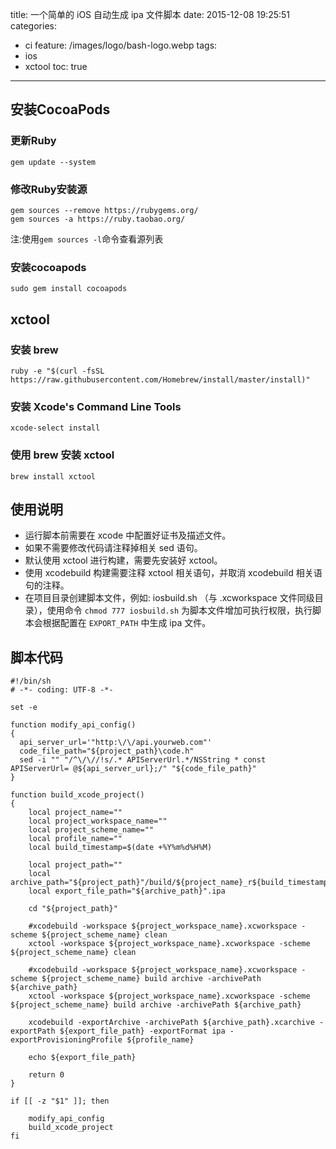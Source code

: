 title: 一个简单的 iOS 自动生成 ipa 文件脚本
date: 2015-12-08 19:25:51
categories:
  - ci
feature: /images/logo/bash-logo.webp
tags:
  - ios
  - xctool
toc: true
---
<h2 id="cocoapods">安装CocoaPods</h2>

<h3 id="ruby-update">更新Ruby</h3>

`gem update --system`

<h3 id="ruby-change">修改Ruby安装源</h3>

```
gem sources --remove https://rubygems.org/
gem sources -a https://ruby.taobao.org/
```
注:使用`gem sources -l`命令查看源列表

<h3 id="cocoapods-install">安装cocoapods</h3>

`sudo gem install cocoapods`

<h2 id="xctool-install">xctool</h2>

<h3 id="brew-install">安装 brew</h3>

`ruby -e "$(curl -fsSL https://raw.githubusercontent.com/Homebrew/install/master/install)"`

<h3 id="xcode-install">安装 Xcode's Command Line Tools</h3>

`xcode-select install`

<h3 id="brew-xctool-install">使用 brew 安装 xctool</h3>

`brew install xctool`

<h2 id="readme">使用说明</h2>

* 运行脚本前需要在 xcode 中配置好证书及描述文件。
* 如果不需要修改代码请注释掉相关 sed 语句。
* 默认使用 xctool 进行构建，需要先安装好 xctool。
* 使用 xcodebuild 构建需要注释 xctool 相关语句，并取消 xcodebuild 相关语句的注释。
* 在项目目录创建脚本文件，例如: iosbuild.sh （与 .xcworkspace 文件同级目录），使用命令 `chmod 777 iosbuild.sh` 为脚本文件增加可执行权限，执行脚本会根据配置在 `EXPORT_PATH` 中生成 ipa 文件。

<!-- more -->

<h2 id="code">脚本代码</h2>

```shell
#!/bin/sh
# -*- coding: UTF-8 -*-

set -e

function modify_api_config()
{
  api_server_url='"http:\/\/api.yourweb.com"'
  code_file_path="${project_path}\code.h"
  sed -i "" "/^\/\//!s/.* APIServerUrl.*/NSString * const APIServerUrl= @${api_server_url};/" "${code_file_path}"
}

function build_xcode_project()
{
    local project_name=""
    local project_workspace_name=""
    local project_scheme_name=""
    local profile_name=""
    local build_timestamp=$(date +%Y%m%d%H%M)
    
    local project_path=""
    local archive_path="${project_path}"/build/${project_name}_r${build_timestamp}
    local export_file_path="${archive_path}".ipa
    
    cd "${project_path}"
    
    #xcodebuild -workspace ${project_workspace_name}.xcworkspace -scheme ${project_scheme_name} clean
    xctool -workspace ${project_workspace_name}.xcworkspace -scheme ${project_scheme_name} clean
    
    #xcodebuild -workspace ${project_workspace_name}.xcworkspace -scheme ${project_scheme_name} build archive -archivePath ${archive_path}
    xctool -workspace ${project_workspace_name}.xcworkspace -scheme ${project_scheme_name} build archive -archivePath ${archive_path}
    
    xcodebuild -exportArchive -archivePath ${archive_path}.xcarchive -exportPath ${export_file_path} -exportFormat ipa -exportProvisioningProfile ${profile_name}
    
    echo ${export_file_path}
    
    return 0
}

if [[ -z "$1" ]]; then
    
    modify_api_config
    build_xcode_project
fi
```
